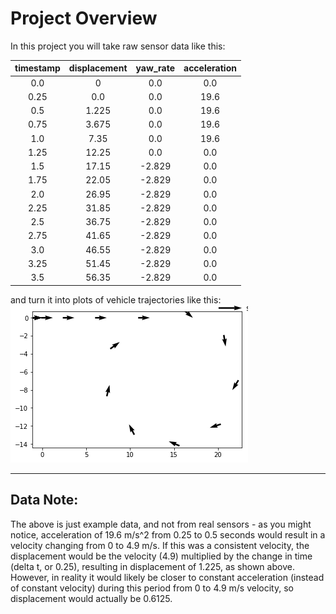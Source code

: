 # Project Overview
In this project you will take raw sensor data like this:

| timestamp |	displacement | yaw_rate |	acceleration |
|   :---:   |    :---:     |  :---:   |   :---:      |
|0.0	| 0	| 0.0	| 0.0 |
| 0.25	| 0.0	| 0.0 |	19.6 |
| 0.5	| 1.225 | 0.0 |	19.6 |
| 0.75 | 3.675 | 0.0 | 19.6 |
| 1.0 | 7.35 | 0.0 |	19.6 |
| 1.25 |	12.25 |	0.0 |	0.0 |
| 1.5 |	17.15	| -2.829 |	0.0 |
| 1.75 |	22.05 |	-2.829 |	0.0 |
| 2.0 |	26.95	| -2.829 |	0.0 |
| 2.25 |	31.85 |	-2.829	| 0.0 |
| 2.5	| 36.75	| -2.829	| 0.0 |
| 2.75	| 41.65	| -2.829	| 0.0 |
| 3.0	| 46.55	| -2.829	| 0.0 |
| 3.25 |	51.45	| -2.829	| 0.0 |
| 3.5	| 56.35	| -2.829	| 0.0 |

and turn it into plots of vehicle trajectories like this:
![q](img/example-trajectory.png)

---

## Data Note:
The above is just example data, and not from real sensors - as you might notice, acceleration of 19.6 m/s^2 from 0.25 to 0.5 seconds would result in a velocity changing from 0 to 4.9 m/s. If this was a consistent velocity, the displacement would be the velocity (4.9) multiplied by the change in time (delta t, or 0.25), resulting in displacement of 1.225, as shown above. However, in reality it would likely be closer to constant acceleration (instead of constant velocity) during this period from 0 to 4.9 m/s velocity, so displacement would actually be 0.6125.




